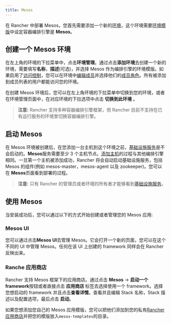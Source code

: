```yaml
---
title: Mesos
---
```


在 Rancher 中部署 Mesos，您首先需要添加一个新的[环境](/docs/rancher1/configurations/environments/_index)，这个环境需要[环境模版](/docs/rancher1/configurations/environments/_index#什么是环境模版)中设定容器编排引擎是 **Mesos**。

## 创建一个 Mesos 环境

在左上角的环境的下拉菜单中，点击**环境管理**。通过点击**添加环境**去创建一个新的环境，需要填写**名称**，**描述**(可选)，并选择 Mesos 作为编排引擎的环境模版。如果启用了[访问控制](/docs/rancher1/configurations/environments/access-control/_index)，您可以在环境中[编辑成员](/docs/rancher1/configurations/environments/_index#成员编辑)并选择他们的[成员角色](/docs/rancher1/configurations/environments/_index#成员角色)。所有被添加到成员列表的用户都能访问您的环境。

在创建 Mesos 环境后，您可以在左上角环境的下拉菜单中切换到您的环境，或者在环境管理页面中，在对应环境的下拉选项中点击 **切换到此环境** 。

> **注意:** Rancher 支持多种容器编排引擎框架，但 Rancher 目前不支持在已有运行服务的环境里切换容器编排引擎。

## 启动 Mesos

在 Mesos 环境被创建后，在您添加一台主机到这个环境之前，[基础设施服务](/docs/rancher1/rancher-service/_index)是不会启动的。**Mesos**服务需要至少 3 个主机节点。[添加主机](/docs/rancher1/infrastructure/hosts/_index)的过程与其他编排引擎相同。一旦第一个主机被添加成功，Rancher 将会自动启动基础设施服务，包括 Mesos 的组件(例如 mesos-master，mesos-agent 以及 zookeeper)。您可以在 **Mesos**页面看到部署的过程。

> **注意:** 只有 Rancher 的管理员或者环境的所有者才能够看到[基础设施服务](/docs/rancher1/rancher-service/_index)。

## 使用 Mesos

当安装成功后，您可以通过以下的方式开始创建或者管理您的 Mesos 应用:

### Mesos UI

您可以通过点击**Mesos UI**去管理 Mesos。它会打开一个新的页面，您可以在这个不同的 UI 中管理 Mesos。任何在该 UI 上创建的 framework 同样会在 Rancher 反映出来。

### Ranche 应用商店

Rancher 支持 Mesos 框架下的应用商店。通过点击 **Mesos** -> **启动一个 framework**按钮或者直接点击 **应用商店** 标签去选择使用一个 framework。选择您想启动的 framework 并且点击**查看详情**。查看并且编辑 Stack 名称，Stack 描述以及配置选项，最后点击 **启动**。

如果您想添加您自己的 Mesos 应用模版，您可以把他们添加到您的私有[Rancher 应用商店](/docs/rancher1/configurations/catalog/_index)并把您的模版放入`mesos-templates`的目录。
